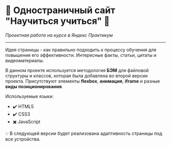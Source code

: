 # :small_orange_diamond: Одностраничный сайт "Научиться учиться" :small_orange_diamond:
*Проектная работа на курсе в Яндекс Практикум*
______

Идея страницы - как правильно подходить к процессу обучения для повышения его эффективности. Интересные факты, статьи, цитаты и видеоматериалы.  

В данном проекте используется методология **БЭМ** для файловой структуры и классов, которая была добавлена во второй версии проекта. Присутствуют элементы **flexbox**, **анимация**, **iframe** и разные **виды позиционирования**.  

Используемые языки: 
* :heavy_check_mark: HTML5    
* :heavy_check_mark: CSS3    
* :heavy_multiplication_x: JavaScript  

:bulb: В следующей версии будет реализована адаптивность страницы под все устройства.